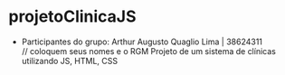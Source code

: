 # projetoClinicaJS
- Participantes do grupo:
Arthur Augusto Quaglio Lima | 38624311 <br>
// coloquem seus nomes e o RGM
Projeto de um sistema de clínicas utilizando JS, HTML, CSS
